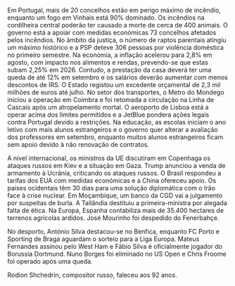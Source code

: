 Em Portugal, mais de 20 concelhos estão em perigo máximo de incêndio, enquanto um fogo em Vinhais está 90% dominado. Os incêndios na cordilheira central poderão ter causado a morte de cerca de 400 animais. O governo está a apoiar com medidas económicas 73 concelhos afetados pelos incêndios. No âmbito da justiça, o número de raptos parentais atingiu um máximo histórico e a PSP deteve 306 pessoas por violência doméstica no primeiro semestre. Na economia, a inflação acelerou para 2,8% em agosto, com impacto nos alimentos e rendas, prevendo-se que estas subam 2,25% em 2026. Contudo, a prestação da casa deverá ter uma queda de até 12% em setembro e os salários deverão aumentar com menos descontos de IRS. O Estado registou um excedente orçamental de 2,3 mil milhões de euros até julho. No setor dos transportes, o Metro do Mondego iniciou a operação em Coimbra e foi retomada a circulação na Linha de Cascais após um atropelamento mortal. O aeroporto de Lisboa está a operar acima dos limites permitidos e a JetBlue pondera ações legais contra Portugal devido a restrições. Na educação, as escolas iniciam o ano letivo com mais alunos estrangeiros e o governo quer alterar a avaliação dos professores em setembro, enquanto muitos alunos estrangeiros ficam sem apoio devido à não renovação de contratos.

A nível internacional, os ministros da UE discutiram em Copenhaga os ataques russos em Kiev e a situação em Gaza. Trump anunciou a venda de armamento à Ucrânia, criticando os ataques russos. O Brasil respondeu a tarifas dos EUA com medidas económicas e a China ofereceu apoio. Os países ocidentais têm 30 dias para uma solução diplomática com o Irão face à crise nuclear. Em Moçambique, um banco da CGD vai a julgamento por suspeitas de burla. A Tailândia destituiu a primeira-ministra por alegada falta de ética. Na Europa, Espanha contabiliza mais de 35.400 hectares de terrenos agrícolas ardidos. José Mourinho foi despedido do Fenerbahçe.

No desporto, António Silva destacou-se no Benfica, enquanto FC Porto e Sporting de Braga aguardam o sorteio para a Liga Europa. Mateus Fernandes assinou pelo West Ham e Fábio Silva é oficialmente jogador do Borussia Dortmund. Nuno Borges foi eliminado no US Open e Chris Froome foi operado após uma queda.

Rodion Shchedrin, compositor russo, faleceu aos 92 anos.